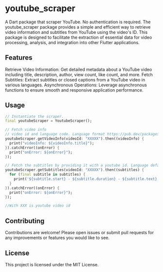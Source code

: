 # youtube_scraper
A Dart package that scraper YouTube. No authentication is required.
The youtube_scraper package provides a simple and efficient way to retrieve video information and subtitles from YouTube using the video's ID. This package is designed to facilitate the extraction of essential data for video processing, analysis, and integration into other Flutter applications.

## Features
Retrieve Video Information: Get detailed metadata about a YouTube video including title, description, author, view count, like count, and more.
Fetch Subtitles: Extract subtitles or closed captions from a YouTube video in various languages.
Asynchronous Operations: Leverage asynchronous functions to ensure smooth and responsive application performance.

## Usage
```dart
// Instantiate the scraper.
final youtubeScraper = YoutubeScraper();

// Fetch video info
// video id and language code. Language format https://pub.dev/packages/language_code
youtubeScraper.getVideoInfo(videoId: "XXXXX").then((videoInfo) { 
  print("videoInfo: ${videoInfo.title}");
}).catchError((onError) {
  print("onError: ${onError}");
});

// Fetch the subtitles by providing it with a youtube id. Language default is English
youtubeScraper.getSubtitles(videoId: "XXXXX").then((subtitles) {
  for (final subtitle in subtitles) {
    print('${subtitle.start} - ${subtitle.duration} - ${subtitle.text}');
  }
}).catchError((onError) {
  print("onError: ${onError}");
});

//With XXX is youtube video id
```
## Contributing
Contributions are welcome! Please open issues or submit pull requests for any improvements or features you would like to see.

## License
This project is licensed under the MIT License.
